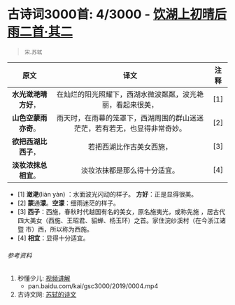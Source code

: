 # 古诗词3000首: 4/3000 - [饮湖上初晴后雨二首·其二](https://so.gushiwen.org/shiwenv_8949464433f0.aspx)
> `宋`.`苏轼`

|原文 |译文 |注释 |
|:---:|:---:|:---:|
|**水光潋滟晴方好**，|在灿烂的阳光照耀下，西湖水微波粼粼，波光艳丽，看起来很美，|[1]|
|**山色空蒙雨亦奇**。|雨天时，在雨幕的笼罩下，西湖周围的群山迷迷茫茫，若有若无，也显得非常奇妙。|[2]|
|**欲把西湖比西子**，|若把西湖比作古美女西施，|[3]|
|**淡妆浓抹总相宜**。|淡妆浓抹都是那么得十分适宜。|[4]|

* [1] **潋滟**(liàn yàn) ：水面波光闪动的样子。
      **方好**：正是显得很美。
* [2] **蒙**通**濛**。**空濛**：细雨迷茫的样子。
* [3] **西子**：西施，春秋时代越国有名的美女，原名施夷光，或称先施 ，居古代
      四大美女（西施、王昭君、貂蝉、杨玉环）之首。家住浣纱溪村（在今浙江诸暨
      市）西，所以称为西施。
* [4] **相宜**：显得十分适宜。

###### 参考资料
1. 秒懂少儿: [视频讲解](https://baijiahao.baidu.com/s?id=1612718598121238515&wfr=content)
   + pan.baidu.com/kai/gsc3000/2019/0004.mp4
1. 古诗文网: [苏轼的诗文](https://so.gushiwen.org/authorv_3b99a16ff2dd.aspx)
